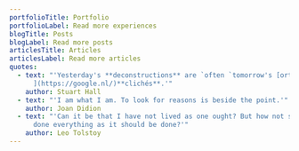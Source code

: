 ```yaml
---
portfolioTitle: Portfolio
portfolioLabel: Read more experiences
blogTitle: Posts
blogLabel: Read more posts
articlesTitle: Articles
articlesLabel: Read more articles
quotes:
  - text: "'Yesterday's **deconstructions** are `often `tomorrow's [orthodox
      ](https://google.nl/)**clichés**.'"
    author: Stuart Hall
  - text: "'I am what I am. To look for reasons is beside the point.'"
    author: Joan Didion
  - text: "'Can it be that I have not lived as one ought? But how not so, when I've
      done everything as it should be done?'"
    author: Leo Tolstoy
---
```

